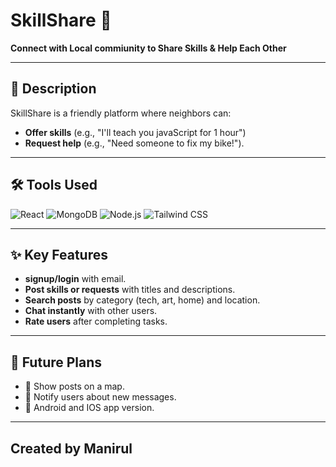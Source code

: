 # SkillShare 🌟  
**Connect with Local commiunity to Share Skills & Help Each Other**  

---

## 📝 Description  
SkillShare is a friendly platform where neighbors can:  
- **Offer skills** (e.g., "I'll  teach you javaScript for 1 hour") 
- **Request help** (e.g., "Need someone to fix my bike!").  

---

## 🛠️ Tools Used  
![React](https://img.shields.io/badge/React-61DAFB?style=flat&logo=react&logoColor=black)
![MongoDB](https://img.shields.io/badge/MongoDB-4EA94B?style=flat&logo=mongodb&logoColor=white)
![Node.js](https://img.shields.io/badge/Node.js-339933?style=flat&logo=node.js&logoColor=white)
![Tailwind CSS](https://img.shields.io/badge/Tailwind_CSS-38B2AC?style=flat&logo=tailwind-css&logoColor=white)

---

## ✨ Key Features  
- **signup/login** with email.  
- **Post skills or requests** with titles and descriptions.  
- **Search posts** by category (tech, art, home) and location.  
- **Chat instantly** with other users.  
- **Rate users** after completing tasks.  

---

## 🚀 Future Plans  
- 📍 Show posts on a map.  
- 🔔 Notify users about new messages.  
- 📱 Android and IOS app version.  

---

## Created by Manirul